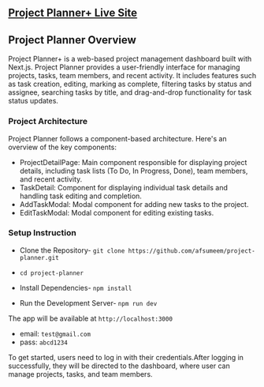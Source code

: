 ## [Project Planner+ Live Site](https://project-planner-nine.vercel.app/)

## Project Planner Overview

Project Planner+ is a web-based project management dashboard built with Next.js. Project Planner provides a user-friendly interface for managing projects, tasks, team members, and recent activity. It includes features such as task creation, editing, marking as complete, filtering tasks by status and assignee, searching tasks by title, and drag-and-drop functionality for task status updates.

### Project Architecture

Project Planner follows a component-based architecture. Here's an overview of the key components:

- ProjectDetailPage: Main component responsible for displaying project details, including task lists (To Do, In Progress, Done), team members, and recent activity.
- TaskDetail: Component for displaying individual task details and handling task editing and completion.
- AddTaskModal: Modal component for adding new tasks to the project.
- EditTaskModal: Modal component for editing existing tasks.

### Setup Instruction

- Clone the Repository-
  `git clone https://github.com/afsumeem/project-planner.git`
- `cd project-planner`

- Install Dependencies- `npm install`

- Run the Development Server- `npm run dev`

The app will be available at `http://localhost:3000`

- email: `test@gmail.com`
- pass: `abcd1234`

To get started, users need to log in with their credentials.After logging in successfully, they will be directed to the dashboard, where user can manage projects, tasks, and team members.
